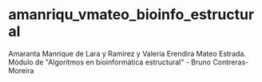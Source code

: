 # amanriqu_vmateo_bioinfo_estructural
Amaranta Manrique de Lara y Ramírez y Valeria Erendira Mateo Estrada. Módulo de "Algoritmos en bioinformática estructural" - Bruno Contreras-Moreira
